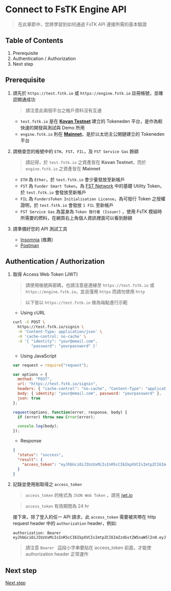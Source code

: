 # Connect to FsTK Engine API

> 在此章節中，您將學習到如何通過 FsTK API 連接所需的基本驗證

## Table of Contents

 1. Prerequisite
 2. Authentication / Authorization
 3. Next step

## Prerequisite

 1. 請先於 `https://test.fstk.io` 或 `https://engine.fstk.io` 註冊帳號，並確認開通成功
    > 請注意此兩個平台之帳戶資料沒有互通

    - `test.fstk.io` 是在 [**Kovan Testnet**](https://kovan.etherscan.io) 建立的 Tokeneden 平台，是作為較快速的開發與測試與 Demo 所用  
    - `engine.fstk.io` 則在 [**Mainnet**](https://etherscan.io)，是於以太坊主公開鏈建立的 Tokeneden 平台

 2. 請檢查您的帳號中的 `ETH`、`FST`、`FIL`，及 `FST Service Gas` 餘額
    > 請記得，於 `test.fstk.io` 之資產皆在 **Kovan Testnet**，而於 `engine.fstk.io` 之資產皆在 **Mainnet**

    - `ETH` 為 `Ether`，於 `test.fstk.io` 會少量發放至新帳戶  
    - `FST` 為 `Funder Smart Token`，為 [FST Network](https://fst.network) 中的基礎 Utility Token，於 `test.fstk.io` 會發放至新帳戶  
    - `FIL` 為 `FundersToken Initialisation License`，為可發行 Token 之授權證明，於 `test.fstk.io` 會發放 `1 FIL` 至新帳戶  
    - `FST Service Gas` 為當身為 `Token 發行者 (Issuer)` ，使用 FsTK 模組時所需要的燃料，在網頁右上角個人資訊裡面可以看到餘額

 3. 請準備好您的 API 測試工具
    - [Insomnia](https://insomnia.rest) (推薦)
    - [Postman](https://www.getpostman.com)

## Authentication / Authorization

 1. 取得 Access Web Token (JWT)
    > 請使用帳號與密碼，也請注意是連線至 `https://test.fstk.io` 或 `https://engine.fstk.io`，並且僅用 `https` 而請勿使用 `http`
  
    > 以下皆以 `https://test.fstk.io` 做為端點進行示範
    
    - Using cURL

    ```sh
    curl -X POST \
      https://test.fstk.io/signin \
      -H 'Content-Type: application/json' \
      -H 'cache-control: no-cache' \
      -d '{ "identity": "your@email.com",
            "password": "yourpassword" }'
    ```

    - Using JavaScript

    ```javascript
    var request = require("request");
    
    var options = {
      method: "POST",
      url: "https://test.fstk.io/signin",
      headers: { "cache-control": "no-cache", "Content-Type": "application/json" },
      body: { identity: "your@email.com", password: "yourpassword" },
      json: true
    };
    
    request(options, function(error, response, body) {
      if (error) throw new Error(error);
    
      console.log(body);
    }); 
    ```

    - Response

    ```json
    {
      "status": "success",
      "result": {
        "access_token": "eyJhbGciOiJIUzUxMiIsInR5cCI6IkpXVCIsImtpZCI6ImZzdGstZW5naW5lIn0.eyJ1aWQiOiLDpsKIc8KdXHUwMDEzw6JcdTAwMTHDqMKCwqBje0x0w6nCsCIsImlhdCI6MTU0ODY0OTM4NiwiZXhwIjoxNTQ4NzM1Nzg2LCJhdWQiOiJ1cm46ZnN0azplbmdpbmUiLCJpc3MiOiJ1cm46ZnN0azplbmdpbmUiLCJzdWIiOiJ1cm46ZnN0azplbmdpbmU6YWNjZXNzX3Rva2VuIn0.gEKFuVuz4LOtGg_dughy7i2uzgNeKb1iS0LjM8IfyHkLFpsczTo9Wd4QQwiUfltErsFxf3k1UtdyLWX2z9QQ8w"
      }
    }
    ```

 2. 記錄並使用剛取得之 `access_token`
    > `access_token` 的格式為 `JSON Web Token` ，請見 [jwt.io](https://jwt.io)

    > `access_token` 有效期間為 24 hr

    接下來，除了登入的任一 API 請求，此 `access_token` 需要被夾帶在 http request header 中的 `authorization` header，例如:

    ```http
    authorization: Bearer eyJhbGciOiJIUzUxMiIsInR5cCI6IkpXVCIsImtpZCI6ImZzdGstZW5naW5lIn0.eyJ1aWQiOiLDpsKIc8KdXHUwMDEzw6JcdTAwMTHDqMKCwqBje0x0w6nCsCIsImlhdCI6MTU0ODY0OTM4NiwiZXhwIjoxNTQ4NzM1Nzg2LCJhdWQiOiJ1cm46ZnN0azplbmdpbmUiLCJpc3MiOiJ1cm46ZnN0azplbmdpbmUiLCJzdWIiOiJ1cm46ZnN0azplbmdpbmU6YWNjZXNzX3Rva2VuIn0.gEKFuVuz4LOtGg_dughy7i2uzgNeKb1iS0LjM8IfyHkLFpsczTo9Wd4QQwiUfltErsFxf3k1UtdyLWX2z9QQ8w
    ```

    > 請注意 `Bearer ` 這段小字串要貼在 access_token 前面，才能使 authorization header 正常運作

## Next step

[Next step](./02-Get_account_information.zh.md)
